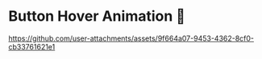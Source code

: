  # Button Hover Animation 🤩


 
https://github.com/user-attachments/assets/9f664a07-9453-4362-8cf0-cb33761621e1

